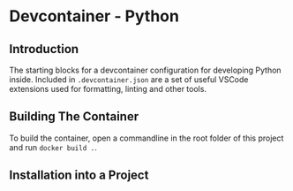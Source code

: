 # Devcontainer - Python

## Introduction

The starting blocks for a devcontainer configuration for developing Python inside.
Included in `.devcontainer.json` are a set of useful VSCode extensions used for formatting, linting and other tools.

## Building The Container

To build the container, open a commandline in the root folder of this project and run `docker build .`.



## Installation into a Project


